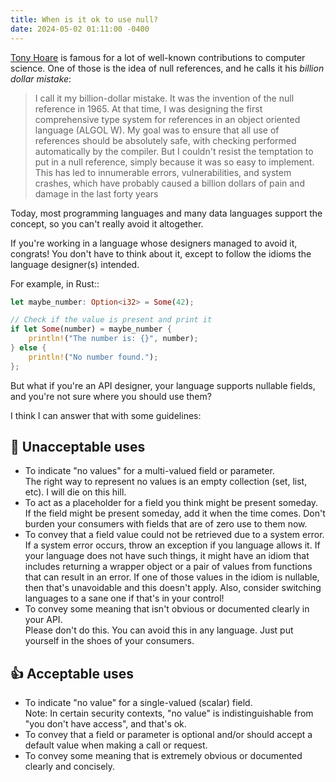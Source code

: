 ```yaml
---
title: When is it ok to use null?
date: 2024-05-02 01:11:00 -0400
---
```


[Tony Hoare](https://en.wikipedia.org/wiki/Tony_Hoare) is famous for a lot of well-known contributions to computer science. One of those is the idea of null references, and he calls it his _billion dollar mistake_:

> I call it my billion-dollar mistake. It was the invention of the null reference in 1965. At that time, I was designing the first comprehensive type system for references in an object oriented language (ALGOL W). My goal was to ensure that all use of references should be absolutely safe, with checking performed automatically by the compiler. But I couldn't resist the temptation to put in a null reference, simply because it was so easy to implement. This has led to innumerable errors, vulnerabilities, and system crashes, which have probably caused a billion dollars of pain and damage in the last forty years

Today, most programming languages and many data languages support the concept,
so you can't really avoid it altogether.

If you're working in a language whose designers managed to avoid it, congrats!
You don't have to think about it, except to follow the idioms the language
designer(s) intended.

For example, in Rust::

```rust
let maybe_number: Option<i32> = Some(42);

// Check if the value is present and print it
if let Some(number) = maybe_number {
    println!("The number is: {}", number);
} else {
    println!("No number found.");
};
```

But what if you're an API designer, your language supports nullable fields,
and you're not sure where you should use them?

I think I can answer that with some guidelines:

## 🤮 Unacceptable uses

* To indicate "no values" for a multi-valued field or parameter.<br>
  The right way to represent no values is an empty collection (set, list, etc).
  I will die on this hill.
* To act as a placeholder for a field you think might be present someday.<br>
  If the field might be present someday, add it when the time comes.
  Don't burden your consumers with fields that are of zero use to them now.
* To convey that a field value could not be retrieved due to a system error.<br>
  If a system error occurs, throw an exception if you language allows it.
  If your language does not have such things, it might have an idiom
  that includes returning a wrapper object or a pair of values from functions
  that can result in an error. If one of those values in the idiom is nullable,
  then that's unavoidable and this doesn't apply. Also, consider switching
  languages to a sane one if that's in your control!
* To convey some meaning that isn't obvious or documented clearly in your API.<br>
  Please don't do this. You can avoid this in any language.
  Just put yourself in the shoes of your consumers.

## 👍 Acceptable uses

* To indicate "no value" for a single-valued (scalar) field.<br>
  Note: In certain security contexts, "no value" is indistinguishable from
  "you don't have access", and that's ok.
* To convey that a field or parameter is optional and/or should accept a default value
  when making a call or request.
* To convey some meaning that is extremely obvious or documented clearly and concisely.
